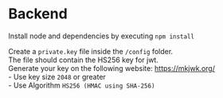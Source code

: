 # Backend #
Install node and dependencies by executing `npm install`  
  
Create a `private.key` file inside the `/config` folder.  
    The file should contain the HS256 key for jwt.  
    Generate your key on the following website: https://mkjwk.org/  
        - Use key size `2048` or greater  
        - Use Algorithm `HS256 (HMAC using SHA-256)`  
